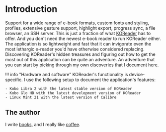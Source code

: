 # Introduction

Support for a wide range of e-book formats, custom fonts and styling, profiles, extensive gesture support, highlight export, progress sync, a file browser, an SSH server. This is just a fraction of what [KOReader](https://github.com/koreader/koreader) has to offer. And you don't need the newest e-book reader to run KOReader either. The application is so lightweight and fast that it can invigorate even the most lethargic e-reader you'd have otherwise considered replacing. Discovering KOReader's hidden treasures and figuring out how to get the most out of this application can be quite an adventure. An adventure that you can start by picking through my own discoveries that I document here.

!!! info "Hardware and software"
    KOReader's functionality is device-specific. I use the following setup to document the application's features:

    - Kobo Libra 2 with the latest stable version of KOReader
    - Kobo Glo HD with the latest development version of KOReader
    - Linux Mint 21 with the latest version of Calibre

## The author

I write [books](https://dmpop.gumroad.com), and I really like [coffee](https://www.paypal.com/paypalme/dmpop).
